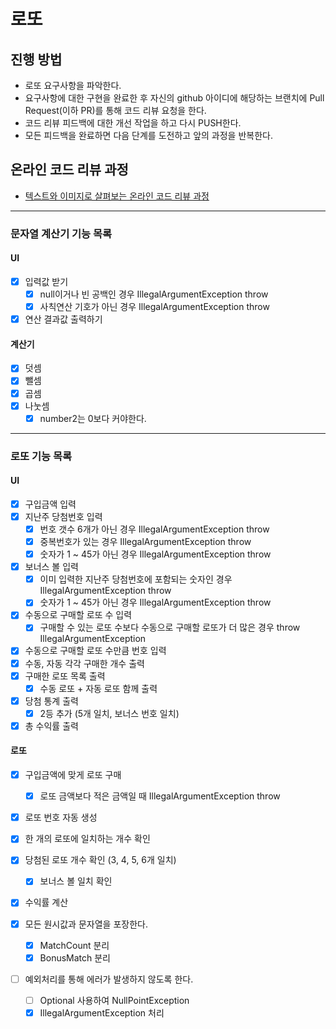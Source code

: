 # 로또
## 진행 방법
* 로또 요구사항을 파악한다.
* 요구사항에 대한 구현을 완료한 후 자신의 github 아이디에 해당하는 브랜치에 Pull Request(이하 PR)를 통해 코드 리뷰 요청을 한다.
* 코드 리뷰 피드백에 대한 개선 작업을 하고 다시 PUSH한다.
* 모든 피드백을 완료하면 다음 단계를 도전하고 앞의 과정을 반복한다.

## 온라인 코드 리뷰 과정
* [텍스트와 이미지로 살펴보는 온라인 코드 리뷰 과정](https://github.com/next-step/nextstep-docs/tree/master/codereview)


---


### 문자열 계산기 기능 목록
#### UI
- [x] 입력값 받기 
  - [x] null이거나 빈 공백인 경우 IllegalArgumentException throw
  - [x] 사칙연산 기호가 아닌 경우 IllegalArgumentException throw
- [x] 연산 결과값 출력하기

#### 계산기
- [x] 덧셈
- [x] 뺄셈
- [x] 곱셈
- [x] 나눗셈
  - [x] number2는 0보다 커야한다.

---

### 로또 기능 목록
#### UI
- [x] 구입금액 입력
- [x] 지난주 당첨번호 입력
  - [x] 번호 갯수 6개가 아닌 경우 IllegalArgumentException throw
  - [x] 중복번호가 있는 경우 IllegalArgumentException throw
  - [x] 숫자가 1 ~ 45가 아닌 경우 IllegalArgumentException throw
- [x] 보너스 볼 입력
  - [x] 이미 입력한 지난주 당첨번호에 포함되는 숫자인 경우 IllegalArgumentException throw
  - [x] 숫자가 1 ~ 45가 아닌 경우 IllegalArgumentException throw
- [x] 수동으로 구매할 로또 수 입력
  - [x] 구매할 수 있는 로또 수보다 수동으로 구매할 로또가 더 많은 경우 throw IllegalArgumentException
- [x] 수동으로 구매할 로또 수만큼 번호 입력
- [x] 수동, 자동 각각 구매한 개수 출력
- [x] 구매한 로또 목록 출력
  - [x] 수동 로또 + 자동 로또 함께 출력
- [x] 당첨 통계 출력
  - [x] 2등 추가 (5개 일치, 보너스 번호 일치)
- [x] 총 수익률 출력

#### 로또
- [x] 구입금액에 맞게 로또 구매
  - [x] 로또 금액보다 적은 금액일 때 IllegalArgumentException throw
- [x] 로또 번호 자동 생성
- [x] 한 개의 로또에 일치하는 개수 확인
- [x] 당첨된 로또 개수 확인 (3, 4, 5, 6개 일치)
  - [x] 보너스 볼 일치 확인
- [x] 수익률 계산

- [x] 모든 원시값과 문자열을 포장한다.
  - [x] MatchCount 분리
  - [x] BonusMatch 분리
- [ ] 예외처리를 통해 에러가 발생하지 않도록 한다. 
  - [ ] Optional 사용하여 NullPointException
  - [x] IllegalArgumentException 처리